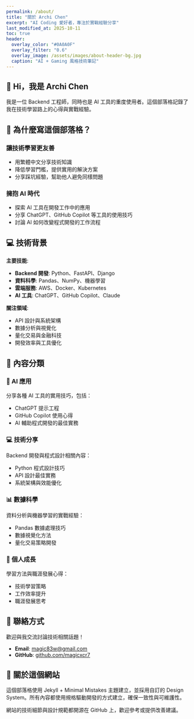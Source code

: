 ```yaml
---
permalink: /about/
title: "關於 Archi Chen"
excerpt: "AI Coding 愛好者，專注於實戰經驗分享"
last_modified_at: 2025-10-11
toc: true
header:
  overlay_color: "#0A0A0F"
  overlay_filter: "0.6"
  overlay_image: /assets/images/about-header-bg.jpg
  caption: "AI + Gaming 風格技術筆記"
---
```


## 👋 Hi，我是 Archi Chen

我是一位 Backend 工程師，同時也是 AI 工具的重度使用者。這個部落格記錄了我在技術學習路上的心得與實戰經驗。

## 🎯 為什麼寫這個部落格？

### 讓技術學習更友善
- 用繁體中文分享技術知識
- 降低學習門檻，提供實用的解決方案
- 分享踩坑經驗，幫助他人避免同樣問題

### 擁抱 AI 時代
- 探索 AI 工具在開發工作中的應用
- 分享 ChatGPT、GitHub Copilot 等工具的使用技巧
- 討論 AI 如何改變程式開發的工作流程

## 💻 技術背景

**主要技能**:
- **Backend 開發**: Python、FastAPI、Django
- **資料科學**: Pandas、NumPy、機器學習
- **雲端服務**: AWS、Docker、Kubernetes
- **AI 工具**: ChatGPT、GitHub Copilot、Claude

**關注領域**:
- API 設計與系統架構
- 數據分析與視覺化
- 量化交易與金融科技
- 開發效率與工具優化

## 📝 內容分類

### 🤖 AI 應用
分享各種 AI 工具的實用技巧，包括：
- ChatGPT 提示工程
- GitHub Copilot 使用心得
- AI 輔助程式開發的最佳實務

### 💻 技術分享
Backend 開發與程式設計相關內容：
- Python 程式設計技巧
- API 設計最佳實務
- 系統架構與效能優化

### 📊 數據科學
資料分析與機器學習的實戰經驗：
- Pandas 數據處理技巧
- 數據視覺化方法
- 量化交易策略開發

### 🌱 個人成長
學習方法與職涯發展心得：
- 技術學習策略
- 工作效率提升
- 職涯發展思考

## 🤝 聯絡方式

歡迎與我交流討論技術相關話題！

- **Email**: [magic83w@gmail.com](mailto:magic83w@gmail.com)
- **GitHub**: [github.com/magicxcr7](https://github.com/magicxcr7)

## 📄 關於這個網站

這個部落格使用 Jekyll + Minimal Mistakes 主題建立，並採用自訂的 Design System。所有內容都使用規格驅動開發的方式建立，確保一致性與可維護性。

網站的技術細節與設計規範都開源在 GitHub 上，歡迎參考或提供改善建議。